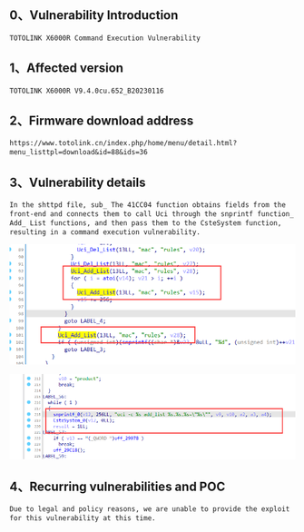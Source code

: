 ## 0、Vulnerability Introduction

```
TOTOLINK X6000R Command Execution Vulnerability
```

## 1、Affected version

```
TOTOLINK X6000R V9.4.0cu.652_B20230116
```

## 2、Firmware download address

```
https://www.totolink.cn/index.php/home/menu/detail.html?menu_listtpl=download&id=88&ids=36
```

## 3、Vulnerability details

```
In the shttpd file, sub_ The 41CC04 function obtains fields from the front-end and connects them to call Uci through the snprintf function_ Add_ List functions, and then pass them to the CsteSystem function, resulting in a command execution vulnerability.
```

![image-20231018114816924](upload\image-20231018114816924.png)

![image-20231018114850231](upload\image-20231018114850231.png)

## 4、Recurring vulnerabilities and POC

```
Due to legal and policy reasons, we are unable to provide the exploit for this vulnerability at this time.
```